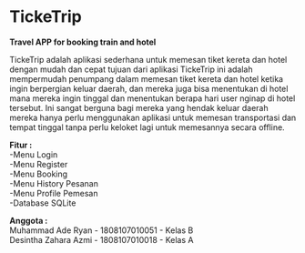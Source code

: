 # TickeTrip
<b> Travel APP for booking train and hotel </b>

TickeTrip adalah aplikasi sederhana untuk memesan tiket kereta dan hotel dengan mudah dan cepat tujuan dari aplikasi TickeTrip ini adalah mempermudah penumpang dalam memesan tiket kereta dan hotel ketika ingin berpergian keluar daerah, dan mereka juga bisa menentukan di hotel mana mereka ingin tinggal dan menentukan berapa hari user nginap di hotel tersebut. Ini sangat berguna bagi mereka yang hendak keluar daerah mereka hanya perlu menggunakan aplikasi untuk memesan transportasi dan tempat tinggal tanpa perlu keloket lagi untuk memesannya secara offline.

<b> Fitur : <br> </b>
-Menu Login <br>
-Menu Register <br>
-Menu Booking <br>
-Menu History Pesanan <br> 
-Menu Profile Pemesan <br>
-Database SQLite <br>

<b> Anggota : </b> <br> 
Muhammad Ade Ryan -  1808107010051 - Kelas B <br>
Desintha Zahara Azmi - 1808107010018 - Kelas A <br>

